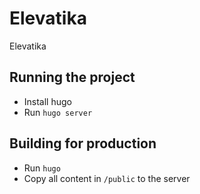 # Elevatika
Elevatika

## Running the project

- Install hugo
- Run `hugo server`

## Building for production

- Run `hugo`
- Copy all content in `/public` to the server
